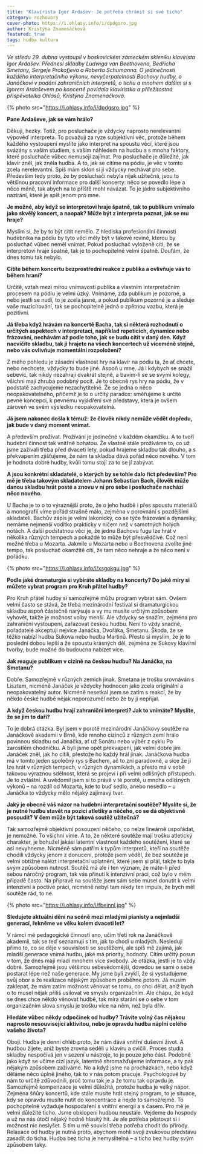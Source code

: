 ```yaml
---
title: "Klavírista Igor Ardašev: Je potřeba chránit si své ticho"
category: rozhovory
cover-photo: https://i.ohlasy.info/i/dpdgsro.jpg
author: Kristýna Znamenáčková
featured: true
tags: hudba kultura
---
```


*Ve středu 29. dubna vystoupil v boskovickém zámeckém skleníku klavírista Igor Ardašev. Přednesl skladby Ludwiga van Beethovena, Bedřicha Smetany, Sergeje Prokofjeva a Roberta Schumanna. O jedinečnosti každého interpretačního výkonu, nevyčerpatelnosti Bachovy hudby, o Janáčkovi v podání zahraničních interpretů, o tichu a mnohém dalším si s Igorem Ardaševem po koncertě povídala klavíristka a příležitostná přispěvatelka Ohlasů, Kristýna Znamenáčková.*

{% photo src="https://i.ohlasy.info/i/dpdgsro.jpg" %}

**Pane Ardaševe, jak se vám hrálo?**

Děkuji, hezky. Totiž, pro posluchače je vždycky naprosto nerelevantní výpověď interpreta. To považuji za ryze subjektivní věc, protože během každého vystoupení myslíte jako interpret na spoustu věcí, které jsou svázány s vaším studiem, s vaším náhledem na hudbu a s mnoha faktory, které posluchače vůbec nemusejí zajímat. Pro posluchače je důležité, jak klavír zněl, jak zněla hudba. A to, jak se cítíme na pódiu, je věc v tomto zcela nerelevantní. Spíš mám sklon si ji vždycky nechávat pro sebe. Především tedy proto, že by posluchači nebyla nijak užitečná, jsou to většinou pracovní informace pro další koncerty: něco se povedlo lépe a něco méně, tak abych na to příště mohl navázat. To je jádro subjektivního nazírání, které je spíš jenom pro mne.

**Je možné, aby když se interpretovi hraje špatně, tak to publikum vnímalo jako skvělý koncert, a naopak? Může být z interpreta poznat, jak se mu hraje?**

Myslím si, že by to být cítit nemělo. Z hlediska profesionální činnosti hudebníka na pódiu by tyto věci měly být v takové rovině, kterou by posluchač vůbec neměl vnímat. Pokud posluchač vyloženě cítí, že se interpretovi hraje špatně, tak je to pochopitelně velmi špatně. Doufám, že dnes tomu tak nebylo.

**Cítíte během koncertu bezprostřední reakce z publika a ovlivňuje vás to během hraní?**

Určitě, vztah mezi mírou vnímavosti publika a vlastním interpretačním procesem na pódiu je velmi úzký. Vnímáme, zda publikum je pozorné, a nebo jestli se nudí, to je zcela jasné, a pokud publikum pozorné je a sleduje vaše muzicírování, tak se pochopitelně jedná o zpětnou vazbu, která je pozitivní.

**Já třeba když hrávám na koncertě Bacha, tak si některá rozhodnutí o určitých aspektech v interpretaci, například repeticích, dynamice nebo frázování, nechávám až podle toho, jak se budu cítit v daný den. Když nacvičíte skladbu, tak ji hrajete na všech koncertech už víceméně stejně, nebo vás ovlivňuje momentální rozpoložení?**

Z mého pohledu je zásadní vlastnost hry na klavír na pódiu ta, že ať chcete, nebo nechcete, vždycky to bude jiné. Aspoň u mne. Já i kdybych se snažil sebevíc, tak nikdy nezahraji dvakrát stejně, a bavím-li se se svými kolegy, všichni mají zhruba podobný pocit. Je to obecně rys hry na pódiu, že v podstatě zachycujeme nezachytitelné. Že se jedná o něco neopakovatelného, přičemž je to o určitý paradox: směřujeme k určité pevné koncepci, k pevnému vyjádření své představy, která je ovšem zároveň ve svém výsledku neopakovatelná.

**Já jsem nakonec došla k témuž: že člověk nikdy nemůže vědět dopředu, jak bude v daný moment vnímat.**

A především prožívat. Prožívání je jedinečné v každém okamžiku. A to tvoří hudební činnost tak vnitřně bohatou. Že vlastně stále prožíváme to, co už jsme zažívali třeba před dvaceti lety, pokud hrajeme skladbu tak dlouho, a s překvapením zjišťujeme, že nám ta skladba dává pořád něco nového. V tom je hodnota dobré hudby, kvůli tomu stojí za to se jí zabývat.

**A jsou konkrétní skladatelé, o kterých by se tohle dalo říct především? Pro mě je třeba takovým skladatelem Johann Sebastian Bach, člověk může danou skladbu hrát posté a znovu v ní pro sebe i posluchače nachází něco nového.**

U Bacha je to o to výraznější proto, že o jeho hudbě i přes spoustu materiálů a monografií víme pořád strašně málo, zejména v porovnání s pozdějšími skladateli. Bachův zápis je velmi lakonický, co se týče frázování a dynamiky, nemáme nejmenší vodítko prakticky v ničem než v samotných holých notách. A další podstatnou věcí je, že jednu Bachovu fugu lze hrát v několika různých tempech a pokaždé to může být přesvědčivé. Což není možné třeba u Mozarta. Jakmile u Mozarta nebo u Beethovena zvolíte jiné tempo, tak posluchač okamžitě cítí, že tam něco nehraje a že něco není v pořádku.

{% photo src="https://i.ohlasy.info/i/xsgokgu.jpg" %}

**Podle jaké dramaturgie si vybíráte skladby na koncerty? Do jaké míry si můžete vybrat program pro Kruh přátel hudby?**

Pro Kruh přátel hudby si samozřejmě můžu program vybrat sám. Ovšem velmi často se stává, že třeba mezinárodní festival si dramaturgickou skladbu aspoň částečně narýsuje a vy mu musíte určitým způsobem vyhovět, takže je možnost volby menší. Ale vždycky se snažím, zejména pro zahraniční vystoupení, zařazovat českou hudbu. Není to vždy snadné, pořadatelé akceptují nejvíce Janáčka, Dvořáka, Smetanu. Škoda, že se těžko nabízí hudba Sukova nebo hudba Martinů. Přesto si myslím, že je to poslední dobou lepší a že spoustu krásných děl, zejména ze Sukovy klavírní tvorby, bude možné do budoucna nabízet více.

**Jak reaguje publikum v cizině na českou hudbu? Na Janáčka, na Smetanu?**

Dobře. Samozřejmě v různých zemích jinak. Smetana je trošku srovnáván s Lisztem, nicméně Janáček je vždycky hodnocen jako zcela originální a neopakovatelný autor. Nicméně nesetkal jsem se zatím s reakcí, že by někdo české hudbě nějak neporozuměl nebo že by ji nepřijal.

**A když českou hudbu hrají zahraniční interpreti? Jak to vnímáte? Myslíte, že se jim to daří?**

To je dobrá otázka. Byl jsem v porotě mezinárodní Janáčkovy soutěže na Janáčkově akademii v Brně, kde mnoho cizinců z různých zemí hrálo povinnou skladbu od Janáčka, ať už Sonátu nebo výběr z cyklu Po zarostlém chodníčku. A byli jsme opět překvapeni, jak velmi dobře jim Janáček zněl, jak ho cítili, přestože ho každý hrál jinak. Janáčkova hudba má v tomto jeden společný rys s Bachem, ač to zní paradoxně, a sice že ji lze hrát v různých tempech, v různých dynamikách, a přesto má v sobě takovou výraznou sdělnost, která se projeví i při velmi odlišných přístupech. Je to zvláštní. A uvědomil jsem si to právě v té porotě, u mnoha odlišných výkonů – na rozdíl od Mozarta, kde to buď sedlo, anebo nesedlo – u Janáčka to vždycky mělo nějaký zajímavý tvar.

**Jaký je obecně váš názor na hudební interpretační soutěže? Myslíte si, že je nutné hudbu stavět na pozici atletiky a něčeho, co se dá objektivně posoudit? V čem může být taková soutěž užitečná?**

Tak samozřejmě objektivní posouzení něčeho, co nelze lineárně uspořádat, je nemožné. To všichni víme. A to, že některé soutěže mají trošku atletický charakter, je bohužel jakási latentní vlastnost každého soutěžení, které se asi nevyhneme. Nicméně sám patřím k typům interpretů, kteří na soutěže chodili vždycky jenom z donucení, protože jsem věděl, že bez soutěže je velmi obtížné nalézt interpretační uplatnění, které jsem si přál, takže to byla svým způsobem nutnost. Soutěž má ale i ten význam, že máte-li před sebou náročný program, tak vás přinutí k intenzivní práci, což bylo v mém případě často. Na přípravě na soutěže jsem sám sebe musel donutit k velmi intenzivní a poctivé práci, nicméně nebyl tam nikdy ten impuls, že bych měl soutěže rád, to ne.

{% photo src="https://i.ohlasy.info/i/fbeinnl.jpg" %}

**Sledujete aktuální dění na scéně mezi mladými pianisty a nejmladší generací, řekněme ve věku kolem dvaceti let?**

V rámci mé pedagogické činnosti ano, učím třetí rok na Janáčkově akademii, tak se teď seznamuji s tím, jak to chodí u mladých. Nesleduji přímo to, co se děje v souvislosti se soutěžemi, ale spíš mě zajímá, jak mladší generace vnímá hudbu, jaké má priority, hodnoty. Cítím určitý posun v tom, že dnes mají mladí mnohem více svobody. Je otázka, jestli je to vždy dobré. Samozřejmě jsou většinou sebevědomější, dovedou se sami o sebe postarat lépe než naše generace. My jsme byli zvyklí, že si vystudujeme svůj obor a že realizace nějakým způsobem proběhne potom. Já musím zaklepat, že mám zatím možnost věnovat se tomu, co chci dělat, aniž bych o to musel nějak příliš usilovat ve smyslu organizačním. Ale chápu, že když se dnes chce někdo věnovat hudbě, tak míra starání se o sebe v tom organizačním slova smyslu je trošku více na něm, než byla dřív.

**Hledáte vůbec někdy odpočinek od hudby? Trávíte volný čas nějakou naprosto nesouvisející aktivitou, nebo je opravdu hudba náplní celého vašeho života?**

Obojí. Hudba je denní chléb proto, že nám dává vnitřní duševní život. A hudbou žijete, aniž byste zrovna seděli u klavíru a cvičili. Proces studia skladby nespočívá jen v sezení u nástroje, to je pouze jeho část. Podobně jako když se učíme cizí jazyk, latentně shromažďujeme informace, a ty pak nějakým způsobem zažíváme. No a když jsme na procházkách, nebo když děláme něco úplně jiného, tak to v nás potom pracuje. Psychologové by nám to určitě zdůvodnili, proč tomu tak je a že tomu tak opravdu je. Samozřejmě kompenzace je velmi důležitá, protože hudba je velký nápor. Zejména šňůry koncertů, kde stále musíte hrát stejný program, to je situace, kdy se opravdu musíte nutit do koncentrace a nejde to samozřejmě. To pochopitelně vyžaduje hospodaření s vnitřní energií a s časem. Pro mě je velmi důležité ticho. Jsme obklopeni hudbou neustále. Vejdeme do hospody a už na nás útočí nějaký hodně hlasitý hit. Je ale potřeba pěstovat si i možnost nic neslyšet. S tím u mě souvisí třeba potřeba chodit do přírody. Relaxace od hudby je nutná proto, abychom mohli svoji zvukovou představu zasadit do ticha. Hudba bez ticha je nemyslitelná – a ticho bez hudby svým způsobem taky.
